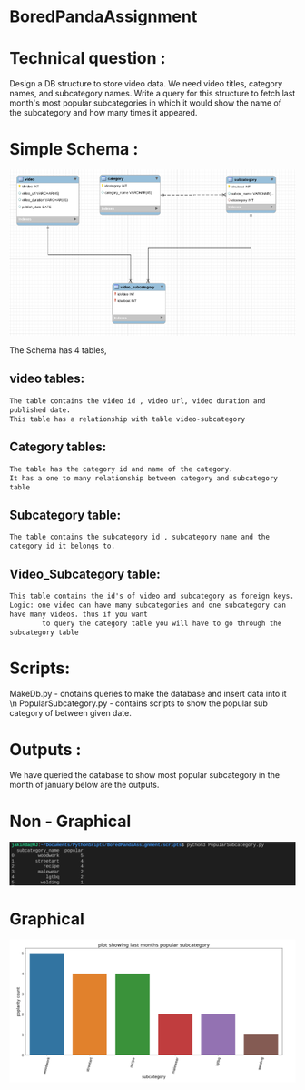 # BoredPandaAssignment
# Technical question : 
  Design a DB structure to store video data. We need video titles, category names, and subcategory names. 
  Write a query for this structure to fetch last month's most popular subcategories in which it would show the name of the subcategory and how many times it appeared.
# Simple Schema :
  ![alt text](https://github.com/joluoch/BoredPandaAssignment/blob/master/OutputImages/schema.png?raw=true)
  
  The Schema has 4 tables, 
  ## video tables:
    The table contains the video id , video url, video duration and published date. 
    This table has a relationship with table video-subcategory 
  ## Category tables:
    The table has the category id and name of the category.
    It has a one to many relationship between category and subcategory table 
  ## Subcategory table:
    The table contains the subcategory id , subcategory name and the category id it belongs to.
  ## Video_Subcategory table:
    This table contains the id's of video and subcategory as foreign keys. 
    Logic: one video can have many subcategories and one subcategory can have many videos. thus if you want 
            to query the category table you will have to go through the subcategory table
# Scripts:
  MakeDb.py - cnotains queries to make the database and insert data into it \n
  PopularSubcategory.py - contains scripts to show the popular sub category of between given date.
# Outputs :
  We have queried the database to show most popular subcategory in the month of january below are the outputs.
  # Non - Graphical 
  ![alt text](https://github.com/joluoch/BoredPandaAssignment/blob/master/OutputImages/nongraphical.png?raw=true)
  # Graphical 
   ![alt text](https://github.com/joluoch/BoredPandaAssignment/blob/master/OutputImages/graphicaloutput.png?raw=true)
